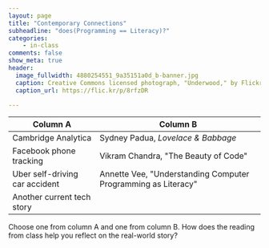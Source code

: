 ```yaml
---
layout: page
title: "Contemporary Connections"
subheadline: "does(Programming == Literacy)?"
categories:
    - in-class
comments: false
show_meta: true
header:
  image_fullwidth: 4880254551_9a35151a0d_b-banner.jpg
  caption: Creative Commons licensed photograph, "Underwood," by Flickr user Canned Muffins
  caption_url: https://flic.kr/p/8rfzDR

---
```


| Column A | Column B |
| ----- | --------------- |
| Cambridge Analytica | Sydney Padua, *Lovelace & Babbage* |
| Facebook phone tracking | Vikram Chandra, "The Beauty of Code" |
| Uber self-driving car accident | Annette Vee, "Understanding Computer Programming as Literacy" |
| Another current tech story | |

Choose one from column A and one from column B. How does the reading from class help you reflect on the real-world story?  